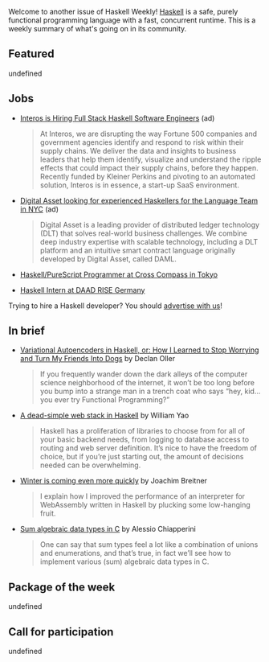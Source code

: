 Welcome to another issue of Haskell Weekly!
[Haskell](https://www.haskell.org) is a safe, purely functional programming language with a fast, concurrent runtime.
This is a weekly summary of what's going on in its community.

## Featured

undefined

## Jobs

- [Interos is Hiring Full Stack Haskell Software Engineers](https://www.interos.ai/careers/#haskell-software-engineer-ii) (ad)
  > At Interos, we are disrupting the way Fortune 500 companies and government agencies identify and respond to risk within their supply chains. We deliver the data and insights to business leaders that help them identify, visualize and understand the ripple effects that could impact their supply chains, before they happen. Recently funded by Kleiner Perkins and pivoting to an automated solution, Interos is in essence, a start-up SaaS environment.

- [Digital Asset looking for experienced Haskellers for the Language Team in NYC](https://digitalasset.com/careerone/?job_id=978901&job_title=language-engineer) (ad)
  > Digital Asset is a leading provider of distributed ledger technology (DLT) that solves real-world business challenges. We combine deep industry expertise with scalable technology, including a DLT platform and an intuitive smart contract language originally developed by Digital Asset, called DAML.

- [Haskell/PureScript Programmer at Cross Compass in Tokyo](https://mail.haskell.org/pipermail/haskell-cafe/2019-November/131685.html)

- [Haskell Intern at DAAD RISE Germany](https://bunkenburg.net/projects/2019-11-01-daad-rise.html)

Trying to hire a Haskell developer?
You should [advertise with us](https://haskellweekly.news/advertising.html)!

## In brief

- [Variational Autoencoders in Haskell, or: How I Learned to Stop Worrying and Turn My Friends Into Dogs](https://www.declanoller.com/2019/11/15/variational-autoencoders-in-haskell-or-how-i-learned-to-stop-worrying-and-turn-my-friends-into-dogs/) by Declan Oller
  > If you frequently wander down the dark alleys of the computer science neighborhood of the internet, it won’t be too long before you bump into a strange man in a trench coat who says “hey, kid… you ever try Functional Programming?”

- [A dead-simple web stack in Haskell](https://williamyaoh.com/posts/2019-11-16-a-dead-simple-web-stack.html) by William Yao
  > Haskell has a proliferation of libraries to choose from for all of your basic backend needs, from logging to database access to routing and web server definition. It’s nice to have the freedom of choice, but if you’re just starting out, the amount of decisions needed can be overwhelming.

- [Winter is coming even more quickly](https://www.joachim-breitner.de/blog/758-Winter_is_coming_even_more_quickly) by Joachim Breitner
  > I explain how I improved the performance of an interpreter for WebAssembly written in Haskell by plucking some low-hanging fruit.

- [Sum algebraic data types in C](https://nullbuffer.com/2019/11/15/algebraic_c.html) by Alessio Chiapperini
  > One can say that sum types feel a lot like a combination of unions and enumerations, and that’s true, in fact we’ll see how to implement various (sum) algebraic data types in C.

## Package of the week

undefined

## Call for participation

undefined
